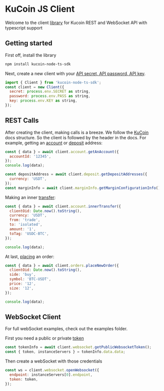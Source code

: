 # KuCoin JS Client

Welcome to the client [library](https://github.com/Theezr/kucoin-node-ts-sdk) for Kucoin REST and WebSocket API with typescript support

## Getting started

First off, install the library

```bash
npm install kucoin-node-ts-sdk
```

Next, create a new client with your [API secret, API password, API key](https://www.kucoin.com/account/api).

```javascript
import { Client } from 'kucoin-node-ts-sdk';
const client = new Client({
  secret: process.env.SECRET as string,
  password: process.env.PASS as string,
  key: process.env.KEY as string,
});
```

## REST Calls

After creating the client, making calls is a breeze. We follow the [KuCoin](https://docs.kucoin.com/) docs structure. So the client is followed by the header in the docs. For example, getting an [account](https://docs.kucoin.com/#get-an-account) or [deposit](https://docs.kucoin.com/#get-deposit-addresses-v2) address:

```javascript
const { data } = await client.account.getAnAccount({
  accountId: '12345',
});
console.log(data);

const depositAddress = await client.deposit.getDepositAddresses({
  currency: 'USDT',
});
const marginInfo = await client.marginInfo.getMarginConfigurationInfo();
```

Making an inner [transfer](https://docs.kucoin.com/#inner-transfer):

```javascript
const { data } = await client.account.innerTransfer({
  clientOid: Date.now().toString(),
  currency: 'USDT',
  from: 'trade',
  to: 'isolated',
  amount: '1',
  toTag: 'USDC-BTC',
});

console.log(data);
```

At last, [placing](https://docs.kucoin.com/#place-a-new-order) an order:

```javascript
const { data } = await client.orders.placeNewOrder({
  clientOid: Date.now().toString(),
  side: 'buy',
  symbol: 'BTC-USDT',
  price: '12',
  size: '12',
});

console.log(data);
```

## WebSocket Client

For full webSocket examples, check out the examples folder.

First you need a public or private [token](https://docs.kucoin.com/#apply-connect-token)

```javascript
const tokenInfo = await client.websocket.getPublicWebsocketToken();
const { token, instanceServers } = tokenInfo.data.data;
```

Then create a webSocket with those credentials

```javascript
const ws = client.websocket.openWebsocket({
  endpoint: instanceServers[0].endpoint,
  token: token,
});
```
